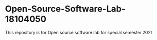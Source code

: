 # Open-Source-Software-Lab-18104050
This repository is for Open source software lab for special semester 2021

